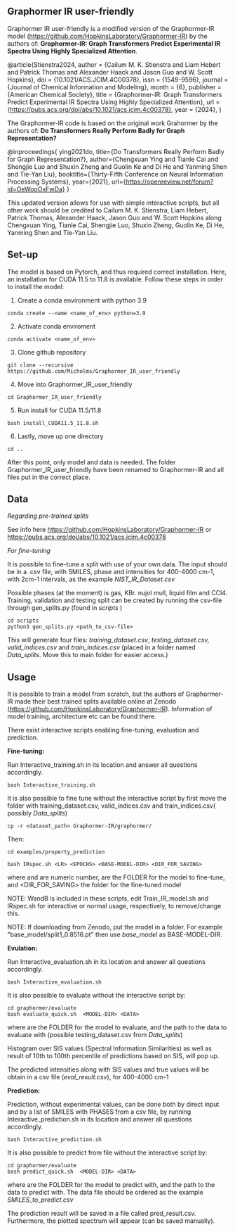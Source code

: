 Graphormer IR user-friendly 
--------------------------------------

Graphormer IR user-friendly is a modified version of the Graphormer-IR model (https://github.com/HopkinsLaboratory/Graphormer-IR) by the authors of: **Graphormer-IR: Graph Transformers Predict Experimental IR Spectra Using Highly Specialized Attention**. 

@article{Stienstra2024, author = {Cailum M. K. Stienstra and Liam Hebert and Patrick Thomas and Alexander Haack and Jason Guo and W. Scott Hopkins}, doi = {10.1021/ACS.JCIM.4C00378}, issn = {1549-9596}, journal = {Journal of Chemical Information and Modeling}, month = {6}, publisher = {American Chemical Society}, title = {Graphormer-IR: Graph Transformers Predict Experimental IR Spectra Using Highly Specialized Attention}, url = {https://pubs.acs.org/doi/abs/10.1021/acs.jcim.4c00378}, year = {2024}, }

The Graphormer-IR code is based on the original work Grahormer by the authors of: **Do Transformers Really Perform Badly for Graph Representation?**

@inproceedings{ ying2021do, title={Do Transformers Really Perform Badly for Graph Representation?}, author={Chengxuan Ying and Tianle Cai and Shengjie Luo and Shuxin Zheng and Guolin Ke and Di He and Yanming Shen and Tie-Yan Liu}, booktitle={Thirty-Fifth Conference on Neural Information Processing Systems}, year={2021}, url={https://openreview.net/forum?id=OeWooOxFwDa} }

This updated version allows for use with simple interactive scripts, but all other work should be credited to Cailum M. K. Stienstra, Liam Hebert, Patrick Thomas, Alexander Haack, Jason Guo and W. Scott Hopkins along Chengxuan Ying, Tianle Cai, Shengjie Luo, Shuxin Zheng, Guolin Ke, Di He, Yanming Shen and Tie-Yan Liu.

**Set-up**
---------------------------------------------------------------------


The model is based on Pytorch, and thus required correct installation. Here, an installation for CUDA 11.5 to 11.8 is available. Follow these steps in order to install the model:
  1. Create a conda environment with python 3.9
     
    conda create --name <name_of_env> python=3.9

  2. Activate conda enviroment
     
    conda activate <name_of_env>

  3. Clone github repository
     
    git clone --recursive https://github.com/Micholms/Graphormer_IR_user_friendly

  4. Move into Graphormer_IR_user_friendly
     
    cd Graphormer_IR_user_friendly

  5. Run install for CUDA 11.5/11.8
  
    bash install_CUDA11.5_11.8.sh

  6. Lastly, move up one directory

    cd ..

After this point, only model and data is needed. The folder Graphormer_IR_user_friendly have been renamed to Graphormer-IR and all files put in the correct place.

**Data**
-----------------------------------------------------------------------

_Regarding pre-trained splits_

See info here https://github.com/HopkinsLaboratory/Graphormer-IR or https://pubs.acs.org/doi/abs/10.1021/acs.jcim.4c00378

_For fine-tuning_

It is possible to fine-tune a split with use of your own data. The input should be in a .csv file, with SMILES, phase and intensities for 400-4000 cm-1, with 2cm-1 intervals, as the example _NIST_IR_Dataset.csv_

Possible phases (at the moment) is gas, KBr. nujol mull, liquid film and CCl4. Training, validation and testing split can be created by running the csv-file through gen_splits.py (found in _scripts_ )

    cd scripts
    python3 gen_splits.py <path_to_csv-file>

This will generate four files: _training_dataset.csv_, _testing_dataset.csv, valid_indices.csv_ and _train_indices.csv_ (placed in a folder named _Data_splits_. Move this to main folder for easier access.)


**Usage**
----------------------------------------------------------------------

It is possible to train a model from scratch, but the authors of Graphormer-IR made their best trained splits available online at Zenodo (https://github.com/HopkinsLaboratory/Graphormer-IR). Information of model training, architecture etc can be found there. 


There exist interactive scripts enabling fine-tuning, evaluation and prediction.


**Fine-tuning:** 

Run Interactive_training.sh in its location and answer all questions accordingly. 

    bash Interactive_training.sh
    
It is also possible to fine tune without the interactive script by first move the folder with training_dataset.csv, valid_indices.csv and train_indices.csv( possibly _Data_splits_)

    cp -r <dataset_path> Graphormer-IR/graphormer/
    
Then:

    cd examples/property_prediction
  
    bash IRspec.sh <LR> <EPOCHS> <BASE-MODEL-DIR> <DIR_FOR_SAVING>

where <LR> and <EPOCHS> are numeric number, <BASE-MODEL-DIR> are the FOLDER for the model to fine-tune, and <DIR_FOR_SAVING> the folder for the fine-tuned model 

NOTE: WandB is included in these scripts, edit Train_IR_model.sh and IRspec.sh for interactive or normal usage, respectively, to remove/change this.  

NOTE: If downloading from Zenodo, put the model in a folder. For example "base_model/split1_0.8516.pt" then use _base_model_ as BASE-MODEL-DIR.


**Evulation:**

Run Interactive_evaluation.sh in its location and answer all questions accordingly. 

    bash Interactive_evaluation.sh
    
It is also possible to evaluate without the interactive script by:

    cd graphormer/evaluate
    bash evaluate_quick.sh  <MODEL-DIR> <DATA>

where <MODEL-DIR> are the FOLDER for the model to evaluate, and <DATA> the path to the data to evaluate with (possible testing_dataset.csv from _Data_splits_)

Histogram over SIS values (Spectral Information Similarities) as well as result of 10th to 100th percentile of predictions based on SIS, will pop up.

The predicted intensities along with SIS values and true values will be obtain in a csv file (_eval_result.csv_), for 400-4000 cm-1


**Prediction:**

Prediction, without experimental values, can be done both by direct input and by a list of SMILES with PHASES from a csv file, by running Interactive_prediction.sh in its location and answer all questions accordingly. 

    bash Interactive_prediction.sh
    
It is also possible to predict from file without the interactive script by:

    cd graphormer/evaluate
    bash predict_quick.sh  <MODEL-DIR> <DATA>

where <MODEL-DIR> are the FOLDER for the model to predict with, and <DATA> the path to the data to predict with. The data file should be ordered as the example _SMILES_to_predict.csv_

The prediction result will be saved in a file called pred_result.csv. Furthermore, the plotted spectrum will appear (can be saved manually).





